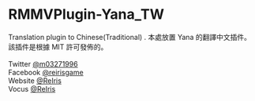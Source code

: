 # RMMVPlugin-Yana_TW
Translation plugin to Chinese(Traditional) .
本處放置 Yana 的翻譯中文插件。<br>
該插件是根據 MIT 許可發佈的。<br>
<br>
Twitter [@m03271996](https://twitter.com/m03271996)<br>
Facebook [@reirisgame](https://www.facebook.com/reirisgame/)<br>
Website [@ReIris](https://m03271996.wixsite.com/reirisgame)<br>
Vocus [@ReIris](https://vocus.cc/user/@ReIris?page=1&tab=new)<br>
